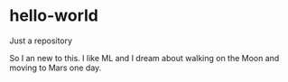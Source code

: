 # hello-world
Just a repository

So I an new to this. I like ML and I dream about 
walking on the Moon and moving to Mars one day.
